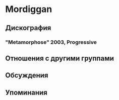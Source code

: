 # Mordiggan



## Дискография

### "Metamorphose" 2003, Progressive




## Отношения с другими группами


## Обсуждения


## Упоминания

